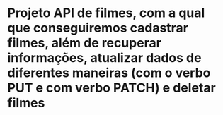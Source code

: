 # Projeto API de filmes, com a qual que conseguiremos cadastrar filmes, além de recuperar informações, atualizar dados de diferentes maneiras (com o verbo PUT e com verbo PATCH) e deletar filmes
